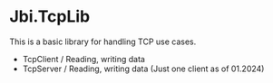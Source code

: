 # Jbi.TcpLib

This is a basic library for handling TCP use cases.

- TcpClient / Reading, writing data
- TcpServer / Reading, writing data (Just one client as of 01.2024)
